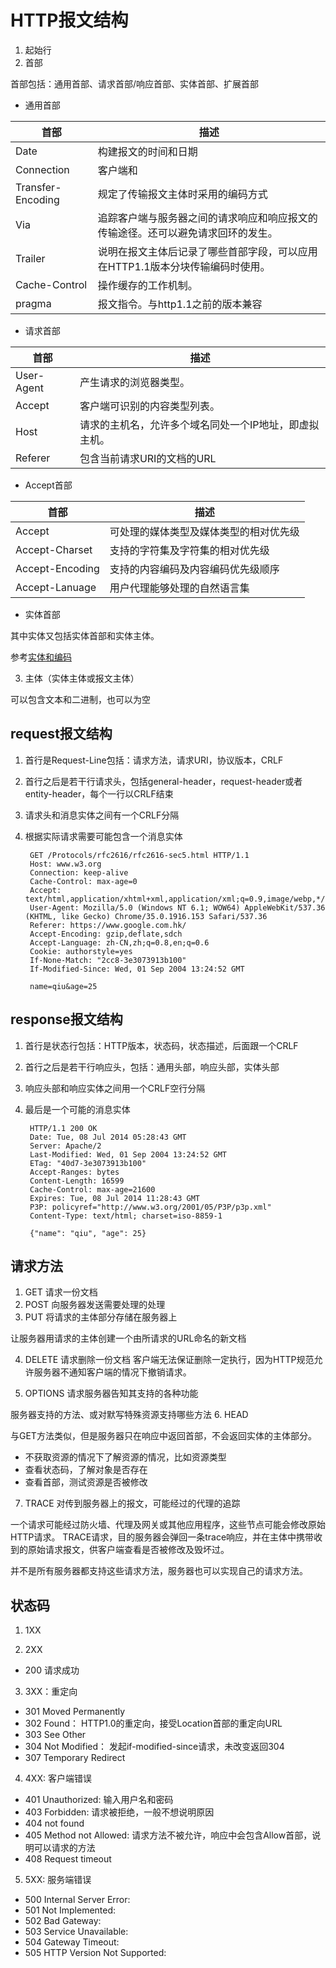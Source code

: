 # HTTP报文结构

1. 起始行
2. 首部

 首部包括：通用首部、请求首部/响应首部、实体首部、扩展首部

 * 通用首部

|首部|描述|
|-------    |--------------|
| Date      	 |构建报文的时间和日期
|Connection 	 |客户端和
|Transfer-Encoding|规定了传输报文主体时采用的编码方式
|Via 			|追踪客户端与服务器之间的请求响应和响应报文的传输途径。还可以避免请求回环的发生。
|Trailer		|说明在报文主体后记录了哪些首部字段，可以应用在HTTP1.1版本分块传输编码时使用。
|Cache-Control	|操作缓存的工作机制。
|pragma 		|报文指令。与http1.1之前的版本兼容

 * 请求首部

|首部|描述|
|-------    |--------------|
User-Agent	|产生请求的浏览器类型。
Accept		|客户端可识别的内容类型列表。
Host		|请求的主机名，允许多个域名同处一个IP地址，即虚拟主机。
Referer		|包含当前请求URI的文档的URL

 * Accept首部

|首部|描述|
|-------    	|--------------|
Accept 			|可处理的媒体类型及媒体类型的相对优先级
Accept-Charset	|支持的字符集及字符集的相对优先级
Accept-Encoding	|支持的内容编码及内容编码优先级顺序
Accept-Lanuage	|用户代理能够处理的自然语言集

 * 实体首部

  其中实体又包括实体首部和实体主体。

  参考[实体和编码](http://www.cnblogs.com/pzk7788/p/6881709.html)


3. 主体（实体主体或报文主体）

 可以包含文本和二进制，也可以为空


## request报文结构

1. 首行是Request-Line包括：请求方法，请求URI，协议版本，CRLF
2. 首行之后是若干行请求头，包括general-header，request-header或者entity-header，每个一行以CRLF结束
3. 请求头和消息实体之间有一个CRLF分隔
4. 根据实际请求需要可能包含一个消息实体

        GET /Protocols/rfc2616/rfc2616-sec5.html HTTP/1.1
        Host: www.w3.org
        Connection: keep-alive
        Cache-Control: max-age=0
        Accept: text/html,application/xhtml+xml,application/xml;q=0.9,image/webp,*/*;q=0.8
        User-Agent: Mozilla/5.0 (Windows NT 6.1; WOW64) AppleWebKit/537.36 (KHTML, like Gecko) Chrome/35.0.1916.153 Safari/537.36
        Referer: https://www.google.com.hk/
        Accept-Encoding: gzip,deflate,sdch
        Accept-Language: zh-CN,zh;q=0.8,en;q=0.6
        Cookie: authorstyle=yes
        If-None-Match: "2cc8-3e3073913b100"
        If-Modified-Since: Wed, 01 Sep 2004 13:24:52 GMT

        name=qiu&age=25

## response报文结构

1. 首行是状态行包括：HTTP版本，状态码，状态描述，后面跟一个CRLF
2. 首行之后是若干行响应头，包括：通用头部，响应头部，实体头部
3. 响应头部和响应实体之间用一个CRLF空行分隔
4. 最后是一个可能的消息实体

        HTTP/1.1 200 OK
        Date: Tue, 08 Jul 2014 05:28:43 GMT
        Server: Apache/2
        Last-Modified: Wed, 01 Sep 2004 13:24:52 GMT
        ETag: "40d7-3e3073913b100"
        Accept-Ranges: bytes
        Content-Length: 16599
        Cache-Control: max-age=21600
        Expires: Tue, 08 Jul 2014 11:28:43 GMT
        P3P: policyref="http://www.w3.org/2001/05/P3P/p3p.xml"
        Content-Type: text/html; charset=iso-8859-1

        {"name": "qiu", "age": 25}


## 请求方法
1. GET 请求一份文档
2. POST 向服务器发送需要处理的处理
3. PUT 将请求的主体部分存储在服务器上

 让服务器用请求的主体创建一个由所请求的URL命名的新文档

4. DELETE 请求删除一份文档
    客户端无法保证删除一定执行，因为HTTP规范允许服务器不通知客户端的情况下撤销请求。

5. OPTIONS 请求服务器告知其支持的各种功能

 服务器支持的方法、或对默写特殊资源支持哪些方法
6. HEAD

 与GET方法类似，但是服务器只在响应中返回首部，不会返回实体的主体部分。
 * 不获取资源的情况下了解资源的情况，比如资源类型
 * 查看状态码，了解对象是否存在
 * 查看首部，测试资源是否被修改

7. TRACE  对传到服务器上的报文，可能经过的代理的追踪

一个请求可能经过防火墙、代理及网关或其他应用程序，这些节点可能会修改原始HTTP请求。
TRACE请求，目的服务器会弹回一条trace响应，并在主体中携带收到的原始请求报文，供客户端查看是否被修改及毁坏过。

并不是所有服务器都支持这些请求方法，服务器也可以实现自己的请求方法。

## 状态码

1. 1XX

2. 2XX
 * 200 请求成功

3. 3XX：重定向
 * 301 Moved Permanently
 * 302 Found： HTTP1.0的重定向，接受Location首部的重定向URL
 * 303 See Other
 * 304 Not Modified： 发起if-modified-since请求，未改变返回304
 * 307 Temporary Redirect

4. 4XX: 客户端错误
 * 401  Unauthorized: 输入用户名和密码
 * 403  Forbidden: 请求被拒绝，一般不想说明原因
 * 404  not found
 * 405  Method not Allowed: 请求方法不被允许，响应中会包含Allow首部，说明可以请求的方法
 * 408  Request timeout

5. 5XX: 服务端错误
 * 500 Internal Server Error:
 * 501 Not Implemented:
 * 502 Bad Gateway:
 * 503 Service Unavailable:
 * 504 Gateway Timeout:
 * 505 HTTP Version Not Supported:



